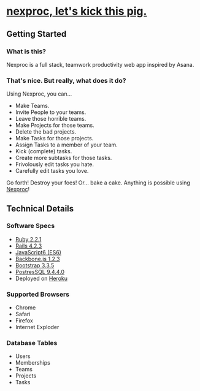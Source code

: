 # [nexproc, let's kick this pig.](nexproc.xyz)
## Getting Started
### What is this?
Nexproc is a full stack, teamwork productivity web app inspired by Asana.

### That's nice. But really, what does it do?
Using Nexproc, you can...
- Make Teams.
- Invite People to your teams.
- Leave those horrible teams.
- Make Projects for those teams.
- Delete the bad projects.
- Make Tasks for those projects.
- Assign Tasks to a member of your team.
- Kick (complete) tasks.
- Create more subtasks for those tasks.
- Frivolously edit tasks you hate.
- Carefully edit tasks you love.

Go forth! Destroy your foes! Or... bake a cake. Anything is possible using [Nexproc](nexproc.xyz)!

## Technical Details
### Software Specs
* [Ruby 2.2.1](https://www.ruby-lang.org/en/)
* [Rails 4.2.3](http://rubyonrails.org/)
* [JavaScript6 (ES6)](https://www.javascript.com/)
* [Backbone.js 1.2.3](http://backbonejs.org/)
* [Bootstrap 3.3.5](http://getbootstrap.com/)
* [PostresSQL 9.4.4.0](http://www.postgresql.org/)
* Deployed on [Heroku](https://www.heroku.com/home)

### Supported Browsers
* Chrome
* Safari
* Firefox
* Internet Exploder

### Database Tables
* Users
* Memberships
* Teams
* Projects
* Tasks
